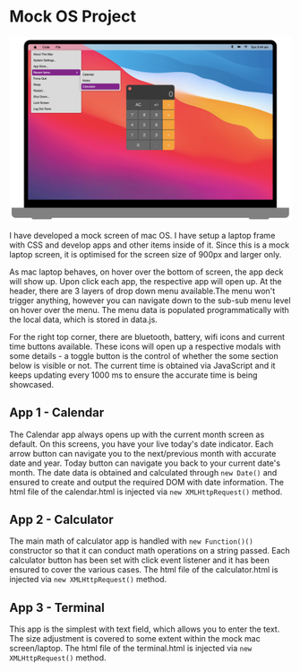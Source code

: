 # Mock OS Project

![Project snapshot](https://github.com/tomokawaguchi/os-project/blob/main/images/fakeOS-snapshot.png?raw=true)


I have developed a mock screen of mac OS. I have setup a laptop frame with CSS and develop apps and other items inside of it. Since this is a mock laptop screen, it is optimised for the screen size of 900px and larger only.

As mac laptop behaves, on hover over the bottom of screen, the app deck will show up. Upon click each app, the respective app will open up. At the header, there are 3 layers of drop down menu available.The menu won't trigger anything, however you can navigate down to the sub-sub menu level on hover over the menu. The menu data is populated programmatically with the local data, which is stored in data.js.

For the right top corner, there are bluetooth, battery, wifi icons and current time buttons available. These icons will open up a respective modals with some details - a toggle button is the control of whether the some section below is visible or not. The current time is obtained via JavaScript and it keeps updating every 1000 ms to ensure the accurate time is being showcased.

## App 1 - Calendar

The Calendar app always opens up with the current month screen as default. On this screens, you have your live today's date indicator. Each arrow button can navigate you to the next/previous month with accurate date and year. Today button can navigate you back to your current date's month. The date data is obtained and calculated through `new Date()` and ensured to create and output the required DOM with date information. The html file of the calendar.html is injected via `new XMLHttpRequest()` method.

## App 2 - Calculator

The main math of calculator app is handled with `new Function()()` constructor so that it can conduct math operations on a string passed. Each calculator button has been set with click event listener and it has been ensured to cover the various cases. The html file of the calculator.html is injected via `new XMLHttpRequest()` method.

## App 3 - Terminal

This app is the simplest with text field, which allows you to enter the text. The size adjustment is covered to some extent within the mock mac screen/laptop. The html file of the terminal.html is injected via `new XMLHttpRequest()` method.
